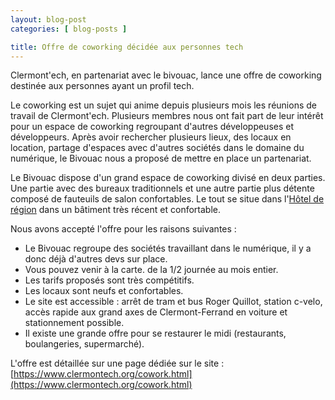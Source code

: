```yaml
---
layout: blog-post
categories: [ blog-posts ]

title: Offre de coworking décidée aux personnes tech
---
```


Clermont'ech, en partenariat avec le bivouac, lance une offre de coworking destinée aux personnes ayant un profil tech.

Le coworking est un sujet qui anime depuis plusieurs mois les réunions de travail de Clermont'ech. Plusieurs membres nous ont fait part de leur intérêt pour un espace de coworking regroupant d'autres développeuses et développeurs.
Après avoir rechercher plusieurs lieux, des locaux en location, partage d'espaces avec d'autres sociétés dans le domaine du numérique, le Bivouac nous a proposé de mettre en place un partenariat.

Le Bivouac dispose d'un grand espace de coworking divisé en deux parties. Une partie avec des bureaux traditionnels et une autre partie plus détente composé de fauteuils de salon confortables. Le tout se situe dans l'[Hôtel de région](https://osm.org/go/0AkOKx_14--) dans un bâtiment très récent et confortable.

Nous avons accepté l'offre pour les raisons suivantes : 

- Le Bivouac regroupe des sociétés travaillant dans le numérique, il y a donc déjà d'autres devs sur place.
- Vous pouvez venir à la carte. de la 1/2 journée au mois entier.
- Les tarifs proposés sont très compétitifs.
- Les locaux sont neufs et confortables.
- Le site est accessible : arrêt de tram et bus Roger Quillot, station c-velo, accès rapide aux grand axes de Clermont-Ferrand en voiture et stationnement possible.
- Il existe une grande offre pour se restaurer le midi (restaurants, boulangeries, supermarché).

L'offre est détaillée sur une page dédiée sur le site : [https://www.clermontech.org/cowork.html](https://www.clermontech.org/cowork.html)
